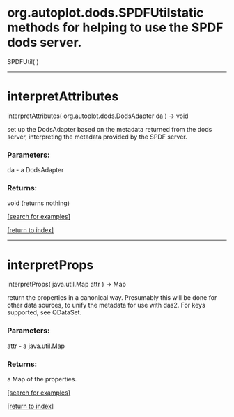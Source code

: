 # org.autoplot.dods.SPDFUtilstatic methods for helping to use the SPDF dods server.
SPDFUtil( )


***
<a name="interpretAttributes"></a>
# interpretAttributes
interpretAttributes( org.autoplot.dods.DodsAdapter da ) &rarr; void

set up the DodsAdapter based on the metadata returned from the dods server,
 interpreting the metadata provided by the SPDF server.

### Parameters:
da - a DodsAdapter

### Returns:
void (returns nothing)


<a href="https://github.com/autoplot/dev/search?q=interpretAttributes&unscoped_q=interpretAttributes">[search for examples]</a>

<a href="https://github.com/autoplot/documentation/blob/master/javadoc/index-all.md">[return to index]</a>

***
<a name="interpretProps"></a>
# interpretProps
interpretProps( java.util.Map attr ) &rarr; Map

return the properties in a canonical way.  Presumably this will be done for other data sources, to unify the metadata for use with das2.
 For keys supported, see QDataSet.

### Parameters:
attr - a java.util.Map

### Returns:
a Map of the properties.

<a href="https://github.com/autoplot/dev/search?q=interpretProps&unscoped_q=interpretProps">[search for examples]</a>

<a href="https://github.com/autoplot/documentation/blob/master/javadoc/index-all.md">[return to index]</a>

